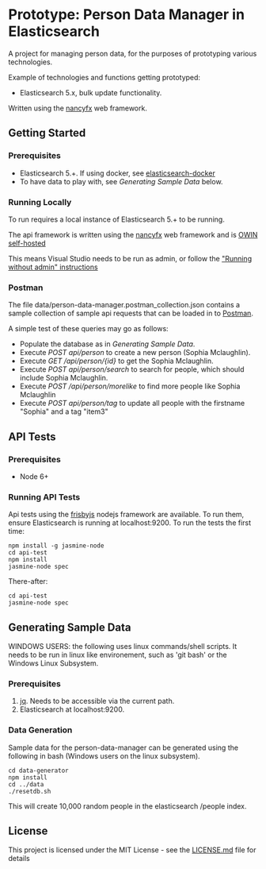 # Prototype: Person Data Manager in Elasticsearch

A project for managing person data, for the purposes of prototyping various technologies.

Example of technologies and functions getting prototyped:
* Elasticsearch 5.x, bulk update functionality.

Written using the [nancyfx](http://nancyfx.org/) web framework. 

## Getting Started

### Prerequisites

* Elasticsearch 5.+. If using docker, see [elasticsearch-docker](https://github.com/hombredequeso/elasticsearch-docker)
* To have data to play with, see *Generating Sample Data* below.

### Running Locally

To run requires a local instance of Elasticsearch 5.+ to be running.

The api framework is written using the [nancyfx](http://nancyfx.org/) web framework and is [OWIN self-hosted](https://github.com/NancyFx/Nancy/wiki/Hosting-nancy-with-owin#katana---httplistener-selfhost)

This means Visual Studio needs to be run as admin, or follow the ["Running without admin" instructions](https://github.com/NancyFx/Nancy/wiki/Hosting-nancy-with-owin#katana---httplistener-selfhost)

### Postman

The file data/person-data-manager.postman_collection.json contains a sample collection of sample api requests that can be loaded in to [Postman](https://www.getpostman.com/).

A simple test of these queries may go as follows:
* Populate the database as in *Generating Sample Data*.
* Execute *POST api/person* to create a new person (Sophia Mclaughlin).
* Execute *GET /api/person/{id}* to get the Sophia Mclaughlin.
* Execute *POST api/person/search* to search for people, which should include Sophia Mclaughlin.
* Execute *POST /api/person/morelike* to find more people like Sophia Mclaughlin
* Execute *POST api/person/tag* to update all people with the firstname "Sophia" and a tag "item3"

## API Tests

### Prerequisites

* Node 6+

### Running API Tests

Api tests using the [frisbyjs](http://frisbyjs.com/) nodejs framework are available. To run them, ensure Elasticsearch is running at localhost:9200.
To run the tests the first time:

```
npm install -g jasmine-node
cd api-test
npm install
jasmine-node spec
```

There-after:
```
cd api-test
jasmine-node spec

```

## Generating Sample Data

WINDOWS USERS: the following uses linux commands/shell scripts. It needs to be run in linux like environement, such as 'git bash' or the Windows Linux Subsystem.

### Prerequisites

1. [jq](https://stedolan.github.io/jq/). Needs to be accessible via the current path.
2. Elasticsearch at localhost:9200.

### Data Generation
Sample data for the person-data-manager can be generated using the following in bash (Windows users on the linux subsystem).

```
cd data-generator
npm install
cd ../data
./resetdb.sh
```

This will create 10,000 random people in the elasticsearch /people index.

## License

This project is licensed under the MIT License - see the [LICENSE.md](LICENSE.md) file for details

